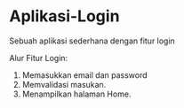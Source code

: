 # Aplikasi-Login
Sebuah aplikasi sederhana dengan fitur login

Alur Fitur Login:
1. Memasukkan email dan password
2. Memvalidasi masukan.
3. Menampilkan halaman Home.
